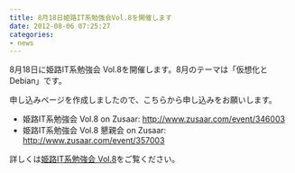 ```yaml
---
title: 8月18日姫路IT系勉強会Vol.8を開催します
date: 2012-08-06 07:25:27
categories:
- news
---
```


8月18日に姫路IT系勉強会 Vol.8を開催します。8月のテーマは「仮想化とDebian」です。

申し込みページを作成しましたので、こちらから申し込みをお願いします。

-   姫路IT系勉強会 Vol.8 on Zusaar: <http://www.zusaar.com/event/346003>
-   姫路IT系勉強会 Vol.8 懇親会 on Zusaar: <http://www.zusaar.com/event/357003>

詳しくは[姫路IT系勉強会 Vol.8](https://sites.google.com/site/himejiitstudy/history/20120818)をご覧ください。
